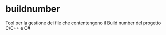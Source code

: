 # buildnumber
Tool per la gestione dei file che contentengono il Build number del progetto C/C++ e C# 
